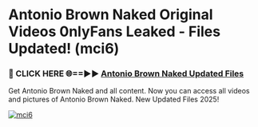 # Antonio Brown Naked Original Videos 0nlyFans Leaked - Files Updated! (mci6)

<h3>🔴 CLICK HERE 🌐==►► <a href="https://tinyurl.com/yckcrads" rel="nofollow">Antonio Brown Naked Updated Files</a></h3>

Get Antonio Brown Naked and all content. Now you can access all videos and pictures of Antonio Brown Naked. New Updated Files 2025!

[![mci6](https://i.imgur.com/hpKpOFt.gif)](https://tinyurl.com/yckcrads)
